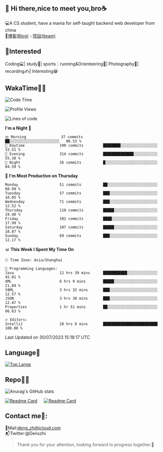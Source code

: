 👋 Hi there,nice to meet you,bro☕
---
💻A CS student, have a mania for self-taught backend web developer from china   
📌[博客(Blog)](https://github.com/HealUP/MyBlog)
💡[项目(Iteam)](https://healup.github.io/)

 <!-- waka-box start -->
 <!-- waka-box end -->
 
🧲**Interested**
--
Coding💻| study📖| sports：running&Orienteering🏃‍| Photography📸| recording✍️| Interesting😁

WakaTime👨‍💻
---
<!--START_SECTION:waka-->
![Code Time](http://img.shields.io/badge/Code%20Time-306%20hrs%2038%20mins-blue)

![Profile Views](http://img.shields.io/badge/Profile%20Views-9-blue)

![Lines of code](https://img.shields.io/badge/From%20Hello%20World%20I%27ve%20Written-168.5%20thousand%20lines%20of%20code-blue)

**I'm a Night 🦉** 

```text
🌞 Morning                37 commits          ██░░░░░░░░░░░░░░░░░░░░░░░   06.53 % 
🌆 Daytime                190 commits         ████████░░░░░░░░░░░░░░░░░   33.51 % 
🌃 Evening                314 commits         ██████████████░░░░░░░░░░░   55.38 % 
🌙 Night                  26 commits          █░░░░░░░░░░░░░░░░░░░░░░░░   04.59 % 
```
📅 **I'm Most Productive on Thursday** 

```text
Monday                   51 commits          ██░░░░░░░░░░░░░░░░░░░░░░░   08.99 % 
Tuesday                  57 commits          ███░░░░░░░░░░░░░░░░░░░░░░   10.05 % 
Wednesday                71 commits          ███░░░░░░░░░░░░░░░░░░░░░░   12.52 % 
Thursday                 110 commits         █████░░░░░░░░░░░░░░░░░░░░   19.40 % 
Friday                   102 commits         ████░░░░░░░░░░░░░░░░░░░░░   17.99 % 
Saturday                 107 commits         █████░░░░░░░░░░░░░░░░░░░░   18.87 % 
Sunday                   69 commits          ███░░░░░░░░░░░░░░░░░░░░░░   12.17 % 
```


📊 **This Week I Spent My Time On** 

```text
🕑︎ Time Zone: Asia/Shanghai

💬 Programming Languages: 
Java                     12 hrs 39 mins      ███████████░░░░░░░░░░░░░░   45.01 % 
XML                      6 hrs 9 mins        █████░░░░░░░░░░░░░░░░░░░░   21.89 % 
YAML                     3 hrs 32 mins       ███░░░░░░░░░░░░░░░░░░░░░░   12.57 % 
JSON                     3 hrs 30 mins       ███░░░░░░░░░░░░░░░░░░░░░░   12.47 % 
Properties               1 hr 51 mins        ██░░░░░░░░░░░░░░░░░░░░░░░   06.63 % 

🔥 Editors: 
IntelliJ                 28 hrs 8 mins       █████████████████████████   100.00 % 
```


 Last Updated on 30/07/2023 15:18:17 UTC
<!--END_SECTION:waka-->

Language🚀
---
[![Top Langs](https://github-readme-stats.vercel.app/api/top-langs/?username=HealUP&layout=compact&hide_border=true)](https://github.com/HealUP)

Repo🧑‍💻
---
![Anurag's GitHub stats](https://github-readme-stats.vercel.app/api?username=HealUP&count_private=true&show_icons=true&theme=gruvbox&hide_border=true) 

[![Readme Card](https://github-readme-stats.vercel.app/api/pin/?username=HealUP&repo=InternetEy&theme=transparent)](https://github.com/HealUP/InternetEy) &emsp;
[![Readme Card](https://github-readme-stats.vercel.app/api/pin/?username=HealUP&repo=CampusExperience&theme=transparent)](https://github.com/HealUP/CampusExperience)


Contact me📱:
---
📮Mail:deng_zh@icloud.com  
📬Twitter:@Denszhi  

> Thank you for your attention, looking forward to progress together.🎉
